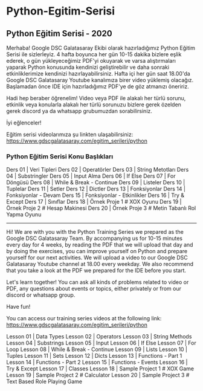# Python-Egitim-Serisi
## Python Eğitim Serisi - 2020

Merhaba! Google DSC Galatasaray Ekibi olarak hazırladığımız Python Eğitim Serisi ile sizlerleyiz. 4 hafta boyunca her gün 10-15 dakika bizlere eşlik ederek, o gün yükleyeceğimiz PDF'yi okuyarak ve varsa alıştırmaları yaparak Python konusunda kendinizi geliştirebilir ve daha sonraki etkinliklerimize kendinizi hazırlayabilirsiniz. Hafta içi her gün saat 18.00'da Google DSC Galatasaray Youtube kanalımıza birer video yüklemiş olacağız. Başlamadan önce IDE için hazırladığımız PDF'ye de göz atmanızı öneririz.

Hadi hep beraber öğrenelim! 
Video veya PDF ile alakalı her türlü sorunu, etkinlik veya konularla alakalı her türlü sorunuzu bizlere gerek özelden gerek discord ya da whatsapp grubumuzdan sorabilirsiniz.

İyi eğlenceler!

Eğitim serisi videolarımıza şu linkten ulaşabilirsiniz: https://www.gdscgalatasaray.com/egitim_serileri/python

### Python Eğitim Serisi Konu Başlıkları

Ders 01 | Veri Tipleri
Ders 02 | Operatörler
Ders 03 | String Metotları
Ders 04 | Substringler
Ders 05 | Input Alma
Ders 06 | If Else
Ders 07 | For Döngüsü 
Ders 08 | While & Break - Continue
Ders 09 | Listeler
Ders 10 | Tuplelar
Ders 11 | Setler
Ders 12 | Dictler
Ders 13 | Fonksiyonlar
Ders 14 | Fonksiyonlar - Devam
Ders 15 | Fonksiyonlar - Etkinlikler
Ders 16 | Try & Except
Ders 17 | Sınıflar
Ders 18 | Örnek Proje 1 # XOX Oyunu
Ders 19 | Örnek Proje 2 # Hesap Makinesi
Ders 20 | Örnek Proje 3 # Metin Tabanlı Rol Yapma Oyunu

----

Hi! We are with you with the Python Training Series we prepared as the Google DSC Galatasaray Team. By accompanying us for 10-15 minutes every day for 4 weeks, by reading the PDF that we will upload that day and by doing the exercises, you can improve yourself on Python and prepare yourself for our next activities. We will upload a video to our Google DSC Galatasaray Youtube channel at 18.00 every weekday. We also recommend that you take a look at the PDF we prepared for the IDE before you start.

Let's learn together! You can ask all kinds of problems related to video or PDF, any questions about events or topics, either privately or from our discord or whatsapp group.

Have fun!

You can access our training series videos at the following link: https://www.gdscgalatasaray.com/egitim_serileri/python


Lesson 01 | Data Types
Lesson 02 | Operators
Lesson 03 | String Methods
Lesson 04 | Substrings
Lesson 05 | Input
Lesson 06 | If Else
Lesson 07 | For Loop
Lesson 08 | While & Break - Continue
Lesson 09 | Lists
Lesson 10 | Tuples
Lesson 11 | Sets
Lesson 12 | Dicts
Lesson 13 | Functions - Part 1
Lesson 14 | Functions - Part 2
Lesson 15 | Functions - Events
Lesson 16 | Try & Except
Lesson 17 | Classes
Lesson 18 | Sample Project 1 # XOX Game
Lesson 19 | Sample Project 2 # Calculator
Lesson 20 | Sample Project 3 # Text Based Role Playing Game
